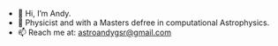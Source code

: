 - 👋 Hi, I’m Andy.
- 👀 Physicist and with a Masters defree in computational Astrophysics.
- 📫 Reach me at: astroandygsr@gmail.com
